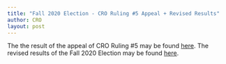 ```yaml
---
title: "Fall 2020 Election - CRO Ruling #5 Appeal + Revised Results"
author: CRO
layout: post
---
```


The the result of the appeal of CRO Ruling #5 may be found <a href="https://drive.google.com/file/d/16nLeWQ3sDC7CG0l03Ku_Ih6iw6xe8B8f/view?usp=sharing">here</a>. The revised results of the Fall 2020 Election may be found <a href="https://drive.google.com/file/d/1RppFPRlinz6KjeNJruYnseh5VSN1XH5O/view?usp=sharing">here</a>.